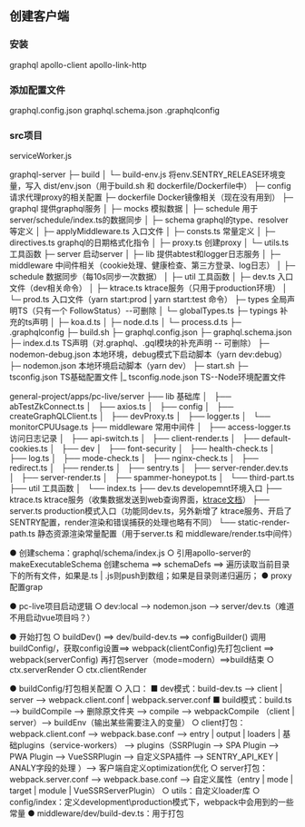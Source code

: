 ## 创建客户端
### 安装
graphql
apollo-client
apollo-link-http

### 添加配置文件
graphql.config.json
graphql.schema.json
.graphqlconfig

### src项目
serviceWorker.js

graphql-server
├─ build
│    └─ build-env.js  将env.SENTRY_RELEASE环境变量，写入 dist/env.json（用于build.sh 和 dockerfile/Dockerfile中）
├─ config           请求代理proxy的相关配置
├─ dockerfile       Docker镜像相关（现在没有用到）
├─ graphql          提供graphql服务
│    ├─ mocks                   模拟数据
│    ├─ schedule                用于server/schedule/index.ts的数据同步
│    ├─ schema                  graphql的type、resolver等定义
│    ├─ applyMiddleware.ts      入口文件
│    ├─ consts.ts               常量定义
│    ├─ directives.ts           graphql的日期格式化指令
│    ├─ proxy.ts                创建proxy
│    └─ utils.ts                工具函数
├─ server           启动server
│    ├─ lib             提供abtest和logger日志服务
│    ├─ middleware      中间件相关（cookie处理、健康检查、第三方登录、log日志）
│    ├─ schedule        数据同步（每10s同步一次数据）
│    ├─ util            工具函数
│    ├─ dev.ts          入口文件（dev相关命令）
│    ├─ ktrace.ts       ktrace服务（只用于production环境）
│    └─ prod.ts         入口文件（yarn start:prod | yarn start:test 命令）
├─ types  全局声明TS（只有一个 FollowStatus）--可删除
│    └─ globalTypes.ts
├─ typings  补充的ts声明
│    ├─ koa.d.ts
│    ├─ node.d.ts
│    └─ process.d.ts
├─ .graphqlconfig
├─ build.sh
├─ graphql.config.json
├─ graphql.schema.json
├─ index.d.ts               TS声明（对.graphql、.gql模块的补充声明 -- 可删除）
├─ nodemon-debug.json       本地环境，debug模式下启动脚本（yarn dev:debug）
├─ nodemon.json             本地环境启动脚本（yarn dev）
├─ start.sh
├─ tsconfig.json            TS基础配置文件
|_ tsconfig.node.json       TS--Node环境配置文件


general-project/apps/pc-live/server
├── lib                         基础库
│   ├── abTestZkConnect.ts
│   ├── axios.ts
│   ├── config
│   ├── createGraphQLClient.ts
│   ├── devProxy.ts
│   ├── logger.ts
│   └── monitorCPUUsage.ts
├── middleware                  常用中间件
│   ├── access-logger.ts            访问日志记录
│   ├── api-switch.ts
│   ├── client-render.ts
│   ├── default-cookies.ts
│   ├── dev
│   ├── font-security
│   ├── health-check.ts
│   ├── log.ts
│   ├── mode-check.ts
│   ├── nginx-check.ts
│   ├── redirect.ts
│   ├── render.ts
│   ├── sentry.ts
│   ├── server-render.dev.ts
│   ├── server-render.ts
│   ├── spammer-honeypot.ts
│   └── third-part.ts
├── util                        工具函数
│   └── index.ts
├── dev.ts                      developemnt环境入口
├── ktrace.ts                   ktrace服务（收集数据发送到web查询界面，[ktrace文档](http://ktrace-web-sdk.devops.test.gifshow.com/#%E6%94%AF%E6%8C%81%E7%9A%84%E5%B9%B3%E5%8F%B0)）
├── server.ts                   production模式入口（功能同dev.ts，另外新增了 ktrace服务、开启了SENTRY配置，render渲染和错误捕获的处理也略有不同）
└── static-render-path.ts       静态资源渲染常量配置（用于server.ts 和 middleware/render.ts中间件）

● 创建schema：graphql/schema/index.js
	○ 引用apollo-server的 makeExecutableSchema 创建schema ==> schemaDefs ==> 遍历读取当前目录下的所有文件，如果是.ts | .js则push到数组；如果是目录则递归遍历；
● proxy配置grap


● pc-live项目启动逻辑
	○ dev:local --> nodemon.json --> server/dev.ts（难道不用启动vue项目吗？）
	

● 开始打包
	○ buildDev() ==> dev/build-dev.ts ==> configBuilder() 调用buildConfig/，获取config设置==> webpack(clientConfig)先打包client ==> webpack(serverConfig) 再打包server（mode=modern）==>build结束
	○ ctx.serverRender
	○ ctx.clientRender

● buildConfig/打包相关配置
	○ 入口：
		■ dev模式：build-dev.ts --> client | server --> webpack.client.conf | webpack.server.conf 
		■ build模式：build.ts -->  buildCompile --> 删除原文件夹 --> compile  --> webpackCompile （client | server）--> buildEnv（输出某些需要注入的变量）
	○ client打包：webpack.client.conf --> webpack.base.conf --> entry | output | loaders | 基础plugins（service-workers） --> plugins（SSRPlugin --> SPA Plugin --> PWA Plugin --> VueSSRPlugin --> 自定义SPA插件 --> SENTRY_API_KEY | ANALY字段的处理 ）--> 客户端自定义optimization优化
	○ server打包： webpack.server.conf  -->  webpack.base.conf --> 自定义属性（entry | mode | target | module | VueSSRServerPlugin）
	○ utils：自定义loader库
	○ config/index：定义development\production模式下，webpack中会用到的一些常量
● middleware/dev/build-dev.ts：用于打包